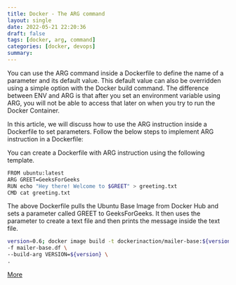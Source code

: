 ```yaml
---
title: Docker - The ARG command
layout: single
date: 2022-05-21 22:20:36
draft: false
tags: [docker, arg, command]
categories: [docker, devops]
summary:
---
```

You can use the ARG command inside a Dockerfile to define the name of a parameter and its default value. This default value can also be overridden using a simple option with the Docker build command. The difference between ENV and ARG is that after you set an environment variable using ARG, you will not be able to access that later on when you try to run the Docker Container.

In this article, we will discuss how to use the ARG instruction inside a Dockerfile to set parameters. Follow the below steps to implement ARG instruction in a Dockerfile:

You can create a Dockerfile with ARG instruction using the following
template.

```bash
FROM ubuntu:latest
ARG GREET=GeeksForGeeks
RUN echo "Hey there! Welcome to $GREET" > greeting.txt
CMD cat greeting.txt
```

The above Dockerfile pulls the Ubuntu Base Image from Docker Hub and
sets a parameter called GREET to GeeksForGeeks. It then uses the
parameter to create a text file and then prints the message inside the
text file.

```bash
version=0.6; docker image build -t dockerinaction/mailer-base:${version} \
-f mailer-base.df \
--build-arg VERSION=${version} \
.
```

[More](https://lite.duckduckgo.com/lite?kd=-1&kp=-1&q=docker%20arg)

